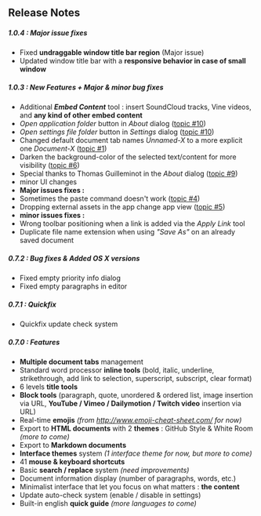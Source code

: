 ## Release Notes
<!-- (for in-app update check) -->
<!-- currentversion: 0.8.1 -->

##### 1.0.4 : Major issue fixes
- Fixed **undraggable window title bar region** (Major issue)
- Updated window title bar with a **responsive behavior in case of small window**

##### 1.0.3 : New Features + Major & minor bug fixes
- Additional ***Embed Content*** tool : insert SoundCloud tracks, Vine videos, and **any kind of other embed content**
- *Open application folder* button in *About* dialog ([topic #10](https://github.com/n457/Uncolored/issues/10))
- *Open settings file folder* button in *Settings* dialog ([topic #10](https://github.com/n457/Uncolored/issues/10))
- Changed default document tab names *Unnamed-X* to a more explicit one *Document-X* ([topic #1](https://github.com/n457/Uncolored/issues/1))
- Darken the background-color of the selected text/content for more visibility ([topic #6](https://github.com/n457/Uncolored/issues/6))
- Special thanks to Thomas Guilleminot in the *About* dialog ([topic #9](https://github.com/n457/Uncolored/issues/9))
- minor UI changes
- **Major issues fixes :**
- Sometimes the paste command doesn't work ([topic #4](https://github.com/n457/Uncolored/issues/4))
- Dropping external assets in the app change app view ([topic #5](https://github.com/n457/Uncolored/issues/5))
- **minor issues fixes :**
- Wrong toolbar positioning when a link is added via the *Apply Link* tool
- Duplicate file name extension when using *"Save As"* on an already saved document

##### 0.7.2 : Bug fixes & Added OS X versions
- Fixed empty priority info dialog
- Fixed empty paragraphs in editor

##### 0.7.1 : Quickfix
- Quickfix update check system

##### 0.7.0 : Features
- **Multiple document tabs** management
- Standard word processor **inline tools** (bold, italic, underline, strikethrough, add link to selection, superscript, subscript, clear format)
- 6 levels **title tools**
- **Block tools** (paragraph, quote, unordered & ordered list, image insertion via URL, **YouTube / Vimeo / Dailymotion / Twitch video** insertion via URL)
- Real-time **emojis** *(from http://www.emoji-cheat-sheet.com/ for now)*
- Export to **HTML documents** with 2 **themes** : GitHub Style & White Room *(more to come)*
- Export to **Markdown documents**
- **Interface themes** system *(1 interface theme for now, but more to come)*
- 41 **mouse & keyboard shortcuts**
- Basic **search / replace** system *(need improvements)*
- Document information display (number of paragraphs, words, etc.)
- Minimalist interface that let you focus on what matters : **the content**
- Update auto-check system (enable / disable in settings)
- Built-in english **quick guide** *(more languages to come)*

